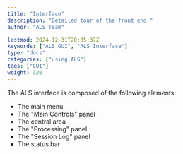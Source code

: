 ```yaml
---
title: "Interface"
description: "Detailed tour of the front end."
author: "ALS Team"

lastmod: 2024-12-31T20:05:37Z
keywords: ["ALS GUI", "ALS Interface"]
type: "docs"
categories: ["using ALS"]
tags: ["GUI"]
weight: 320
---
```


The ALS interface is composed of the following elements:

- The main menu
- The "Main Controls" panel
- The central area
- The "Processing" panel
- The "Session Log" panel
- The status bar

